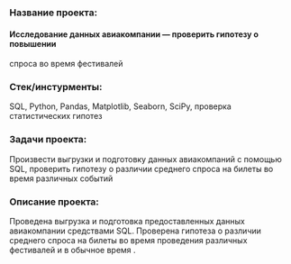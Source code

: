 ### Название проекта: 
#### Исследование данных авиакомпании — проверить гипотезу о повышении
спроса во время фестивалей

### Стек/инстурменты:
SQL, Python, Pandas, Matplotlib, Seaborn, SciPy, проверка статистических гипотез

### Задачи проекта:
Произвести выгрузки и подготовку данных авиакомпаний с помощью SQL, проверить гипотезу о различии среднего спроса на билеты во время различных событий

### Описание проекта:
Проведена выгрузка и подготовка предоставленных данных авиакомпании средствами SQL. Проверена гипотеза о различии среднего спроса на билеты во время проведения
различных фестивалей и в обычное время .
